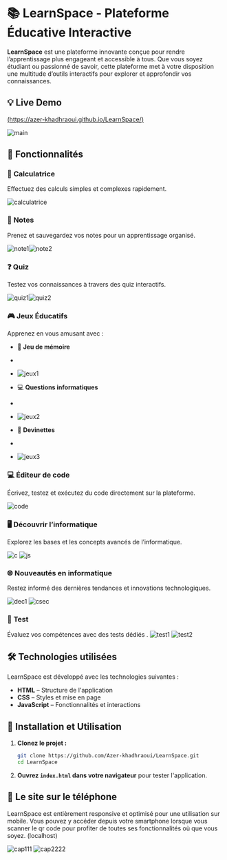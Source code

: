 


# **📚 LearnSpace - Plateforme Éducative Interactive**  

**LearnSpace** est une plateforme innovante conçue pour rendre l’apprentissage plus engageant et accessible à tous. Que vous soyez étudiant ou passionné de savoir, cette plateforme met à votre disposition une multitude d’outils interactifs pour explorer et approfondir vos connaissances.  

## **💡 Live Demo**  
[(https://azer-khadhraoui.github.io/LearnSpace/)  ](https://azer-khadhraoui.github.io/LearnSpace/) 

![main](https://github.com/user-attachments/assets/20eee2e6-3fb5-45f4-8f27-ed4787c3731c)


## **🚀 Fonctionnalités**  

### 🔢 **Calculatrice**  
Effectuez des calculs simples et complexes rapidement.  

![calculatrice](https://github.com/user-attachments/assets/7a464d79-192c-4684-868d-32b8b4b6f87b)


### 📝 **Notes**  

Prenez et sauvegardez vos notes pour un apprentissage organisé.  


![note1](https://github.com/user-attachments/assets/85b832ac-c885-4950-a1ed-7f8952d8b4b4)![note2](https://github.com/user-attachments/assets/50938b2c-7e1e-4f17-8324-7fca080e38a6)


### ❓ **Quiz**  
Testez vos connaissances à travers des quiz interactifs.

![quiz1](https://github.com/user-attachments/assets/f48884ac-e78d-4ac1-8b94-c5ab9c5854ca)![quiz2](https://github.com/user-attachments/assets/3d6f796f-4ea7-4671-919a-d183fb6dc769)


### 🎮 **Jeux Éducatifs**  
Apprenez en vous amusant avec :  
- 🧠 **Jeu de mémoire**
- 
- ![jeux1](https://github.com/user-attachments/assets/1088e82f-78ac-4e88-b170-52a8566f20e7)

- 💻 **Questions informatiques**
- 
- ![jeux2](https://github.com/user-attachments/assets/fa3fa6fb-30eb-4e89-b5c6-15ffaf21d7e5)

- 🤔 **Devinettes**
- 
- ![jeux3](https://github.com/user-attachments/assets/f0adbc41-20d5-4b0a-8694-1bffa4fd92c8)


### 💻 **Éditeur de code**  
Écrivez, testez et exécutez du code directement sur la plateforme. 

![code](https://github.com/user-attachments/assets/7dda5727-8dbc-49c9-aa78-f39f8221c7af)


### 🖥️ **Découvrir l’informatique**  
Explorez les bases et les concepts avancés de l’informatique.  

![c](https://github.com/user-attachments/assets/9943f276-a7a3-48c8-9ba9-1ed700d5d81b)
![js](https://github.com/user-attachments/assets/4848b60d-d5fd-4d47-a163-8a6892bb1814)





### 🌐 **Nouveautés en informatique**  
Restez informé des dernières tendances et innovations technologiques.  

![dec1](https://github.com/user-attachments/assets/7346d9e4-89f3-4acf-935c-b2ccf74cbdac)
![csec](https://github.com/user-attachments/assets/78d61e7a-5141-4de7-9c62-e72b2f9d97a8)

### 📝 **Test**  
Évaluez vos compétences avec des tests dédiés
. 
![test1](https://github.com/user-attachments/assets/55da05a9-0189-455a-91b4-058d0d4c5e69) ![test2](https://github.com/user-attachments/assets/659c7f2c-cd70-41d5-a049-0936b4a0520f)


## **🛠️ Technologies utilisées**  
LearnSpace est développé avec les technologies suivantes :  
- **HTML** – Structure de l'application  
- **CSS** – Styles et mise en page  
- **JavaScript** – Fonctionnalités et interactions  

## **📂 Installation et Utilisation**  

1. **Clonez le projet :**  
   ```bash
   git clone https://github.com/Azer-khadhraoui/LearnSpace.git
   cd LearnSpace
   ```  
2. **Ouvrez `index.html` dans votre navigateur** pour tester l'application.  

## 📱 **Le site sur le téléphone**

LearnSpace est entièrement responsive et optimisé pour une utilisation sur mobile. Vous pouvez y accéder depuis votre smartphone lorsque vous scanner le qr code pour profiter de toutes ses fonctionnalités où que vous soyez.
(localhost)

![cap111](https://github.com/user-attachments/assets/4422e3f5-10f0-4540-8f19-11c99300305c) ![cap2222](https://github.com/user-attachments/assets/da6743c8-75aa-4208-8f25-49a6e23d70fc)




